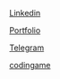 [Linkedin](https://www.linkedin.com/in/nikitapermikov/)

[Portfolio](https://nikit34.github.io/)

[Telegram](https://t.me/nikit34)

[codingame](https://www.codingame.com/profile/bfe0d4199480884ca6803c250ede14339669463)

